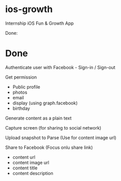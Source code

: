 # ios-growth
Internship iOS Fun &amp; Growth App

Done:


<h1>Done</h1>
Authenticate user with Facebook
  - Sign-in / Sign-out 

Get permission
  - Public profile
  - photos
  - email
  - display (using graph.facebook)
  - birthday

Generate content as a plain text

Capture screen (for sharing to social network)

Upload snapshot to Parse (Use for content image url)

Share to Facebook (Focus onlu share link)
  - content url
  - content image url
  - content title
  - content description
